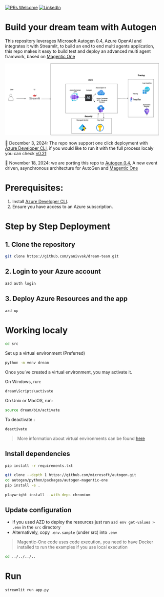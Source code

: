 [![PRs Welcome](https://img.shields.io/badge/PRs-welcome-brightgreen.svg?style=flat-square)](http://makeapullrequest.com)
[![LinkedIn](https://img.shields.io/badge/LinkedIn-Connect-blue)](https://www.linkedin.com/in/yaniv-vaknin-7a8324178/)

# Build your dream team with Autogen

This repository leverages Microsoft Autogen 0.4, Azure OpenAI and integrates it with Streamlit, to build an end to end multi agents application, this repo makes it easy to build test and deploy an advanced multi agent framwork, based on [Magentic One](https://www.microsoft.com/en-us/research/articles/magentic-one-a-generalist-multi-agent-system-for-solving-complex-tasks/)
 

![Architecture](assets/architecture.png)

:tada: December 3, 2024: The repo now support one click deployment with [Azure Developer CLI](https://learn.microsoft.com/en-us/azure/developer/azure-developer-cli/), if you would like to run it with the full process localy you can check [v0.21](https://github.com/yanivvak/dream-team/tree/v0.21)

:tada: November 18, 2024: we are porting this repo to  [Autogen 0.4](https://microsoft.github.io/autogen/0.4.0.dev6/index.html), A new event driven, asynchronous architecture for AutoGen and [Magentic One](https://github.com/microsoft/autogen/tree/main/python/packages/autogen-magentic-one)

# Prerequisites:

1. Install [Azure Developer CLI](https://learn.microsoft.com/en-us/azure/developer/azure-developer-cli/install-azd?tabs=winget-windows%2Cbrew-mac%2Cscript-linux&pivots=os-windows).
2. Ensure you have access to an Azure subscription.

# Step by Step Deployment
   
## 1. Clone the repository     
```bash  
git clone https://github.com/yanivvak/dream-team.git  
```
## 2. Login to your Azure account
```bash
azd auth login
```

## 3. Deploy Azure Resources and the app
```bash
azd up
```

# Working localy  
```bash  
cd src 
```

Set up a virtual environment (Preferred)
```bash
python -m venv dream
```
Once you’ve created a virtual environment, you may activate it.

On Windows, run:
```bash
dream\Scripts\activate
```
On Unix or MacOS, run:
```bash
source dream/bin/activate
```
To deactivate :
```bash
deactivate
```
> More information about virtual environments can be found [here](https://docs.python.org/3/tutorial/venv.html)

 
## Install dependencies
```bash
pip install -r requirements.txt
```
```bash
git clone --depth 1 https://github.com/microsoft/autogen.git 
cd autogen/python/packages/autogen-magentic-one
pip install -e .
```

```bash
playwright install --with-deps chromium
```

## Update configuration

   - If you used AZD to deploy the resources just run `azd env get-values > .env` in the `src` directory
   - Alternatively, copy `.env.sample` (under src) into `.env`

> Magentic-One code uses code execution, you need to have Docker installed to run the examples if you use local execution
```bash
cd ../../../..
```
# Run
```bash
streamlit run app.py
```

  
